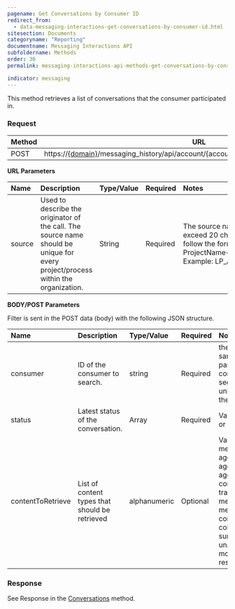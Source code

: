 ```yaml
---
pagename: Get Conversations by Consumer ID
redirect_from:
  - data-messaging-interactions-get-conversations-by-consumer-id.html
sitesection: Documents
categoryname: "Reporting"
documentname: Messaging Interactions API
subfoldername: Methods
order: 30  
permalink: messaging-interactions-api-methods-get-conversations-by-consumer-id.html

indicator: messaging
---
```


This method retrieves a list of conversations that the consumer participated in.

### Request

Method     | URL
--------   | ---
POST       | https://[{domain}](/agent-domain-domain-api.html)/messaging_history/api/account/{accountID}/conversations/consumer/search

**URL Parameters**

|Name   | Description  | Type/Value | Required | Notes
|:----- | :----------------------------------------------------------- | :--------- | :------- | :--------------------------------------------------------------------------------------------------------------------------------------------
|source | Used to describe the originator of the call. The source name should be unique for every project/process within the organization. | String    | Required | The source name should not exceed 20 characters. Please follow the format of ProjectName+AppName+UseCase. Example: LP_AgentUI_History|  

**BODY/POST Parameters**

Filter is sent in the POST data (body) with the following JSON structure.

| Name            | Description                        | Type/Value | Required | Notes |
| :---------      | :---------------                   | :----------| :------- |:--- |
| consumer | ID of the consumer to search.| string | Required |the consumerId is the same as the participantId in the consumerParticipants section (it is an LP unique identification of the consumer)|
| status | Latest status of the conversation. | Array | Required | Valid values: "OPEN", " or "CLOSE" |
|contentToRetrieve | List of content types that should be retrieved | alphanumeric | Optional | Valid values: campaign, messageRecords, agentParticipants, agentParticipantsLeave, agentParticipantsActive, consumerParticipants, transfers, interactions, messageScores, messageStatuses, conversationSurveys, coBrowseSessions, summary, sdes, unAuthSdes, monitoring, responseTime |

### Response

See Response in the [Conversations](messaging-interactions-api-methods-conversations.html#response) method.
